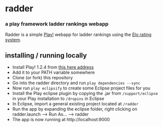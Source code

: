 # radder
### a play framework ladder rankings webapp 

Radder is a simple [Play!](http://www.playframework.org/) webapp for ladder rankings using the [Elo rating system](http://en.wikipedia.org/wiki/Elo_rating_system).

## installing / running locally

- Install Play! 1.2.4 from [this here address](http://download.playframework.org/releases/play-1.2.4.zip)
- Add it to your PATH variable somewhere
- Clone (or fork) this repository
- Go into the radder directory and run `play dependencies --sync` 
- Now run `play eclipsify` to create some Eclipse project files for you
- Install the Play eclipse plugin by copying the .jar from `/support/eclipse` in your Play installation to `/dropins` in Eclipse
- In Eclipse, import a general existing project located at `/radder`
- Run the app by expanding the eclipse folder, right clicking on radder.launch --> Run As... --> radder
- The app is now running at http://localhost:9000
